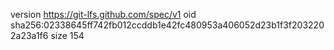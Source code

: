 version https://git-lfs.github.com/spec/v1
oid sha256:02338645ff742fb012ccddb1e42fc480953a406052d23b1f3f2032202a23a1f6
size 154
